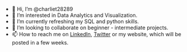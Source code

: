 - 👋 Hi, I’m @charliet28289
- 👀 I’m interested in Data Analytics and Visualization.
- 🌱 I’m currently refreshing my SQL and python skills.
- 💞️ I’m looking to collaborate on beginner - intermediate projects.
- 📫 How to reach me on [LinkedIn](www.linkedin.com/in/charlene-n-thomas), [Twitter](https://twitter.com/CharleneNThomas) or my website, which will be posted in a few weeks.

<!---
charliet28289/charliet28289 is a ✨ special ✨ repository because its `README.md` (this file) appears on your GitHub profile.
You can click the Preview link to take a look at your changes.
--->
